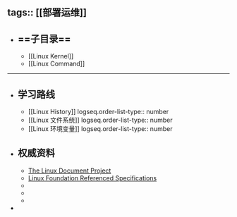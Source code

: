 tags:: [[部署运维]]
---

- ==子目录==
	-
	- [[Linux Kernel]]
	- [[Linux Command]]
- ---
- ## 学习路线
	- [[Linux History]]
	  logseq.order-list-type:: number
	- [[Linux 文件系统]]
	  logseq.order-list-type:: number
	- [[Linux 环境变量]]
	  logseq.order-list-type:: number
- ## 权威资料
	- [The Linux Document Project](https://tldp.org/)
	- [Linux Foundation Referenced Specifications](https://refspecs.linuxfoundation.org)
	-
	-
	-
-